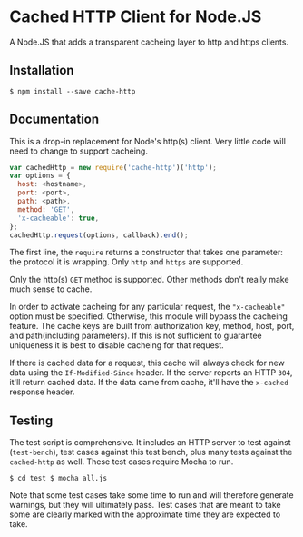 # Cached HTTP Client for Node.JS

A Node.JS that adds a transparent cacheing layer to http and https clients.

## Installation

    $ npm install --save cache-http

## Documentation

This is a drop-in replacement for Node's http(s) client. Very little code will
need to change to support cacheing.

```javascript
var cachedHttp = new require('cache-http')('http');
var options = {
  host: <hostname>,
  port: <port>,
  path: <path>,
  method: 'GET',
  'x-cacheable': true,
};
cachedHttp.request(options, callback).end();
```

 The first line, the `require` returns a constructor that takes one parameter:
the protocol it is wrapping. Only `http` and `https` are supported.

Only the http(s) `GET` method is supported. Other methods don't really make much
sense to cache.

In order to activate cacheing for any particular request, the `"x-cacheable"`
option must be specified. Otherwise, this module will bypass the cacheing
feature. The cache keys are built from authorization key, method, host, port,
and path(including parameters). If this is not sufficient to guarantee
uniqueness it is best to disable cacheing for that request.

If there is cached data for a request, this cache will always check for new data
using the `If-Modified-Since` header. If the server reports an HTTP `304`, it'll
return cached data. If the data came from cache, it'll have the `x-cached`
response header.

## Testing

The test script is comprehensive. It includes an HTTP server to test against
(`test-bench`), test cases against this test bench, plus many tests against the
`cached-http` as well. These test cases require Mocha to run.

    $ cd test $ mocha all.js

Note that some test cases take some time to run and will therefore generate
warnings, but they will ultimately pass. Test cases that are meant to take some
are clearly marked with the approximate time they are expected to take.
